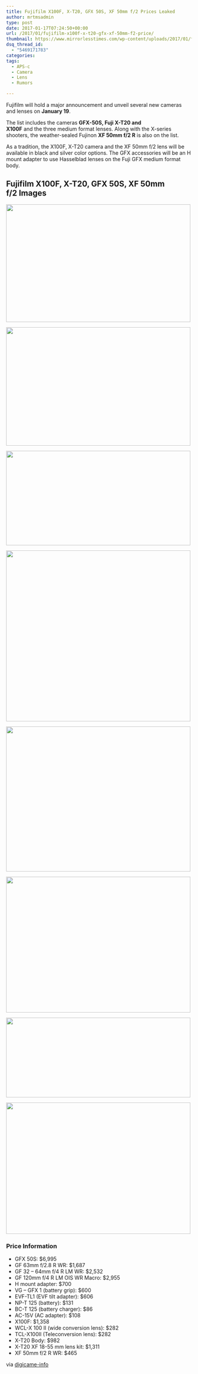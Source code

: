 ```yaml
---
title: Fujifilm X100F, X-T20, GFX 50S, XF 50mm f/2 Prices Leaked
author: mrtmsadmin
type: post
date: 2017-01-17T07:24:50+00:00
url: /2017/01/fujifilm-x100f-x-t20-gfx-xf-50mm-f2-price/
thumbnail: https://www.mirrorlesstimes.com/wp-content/uploads/2017/01/fuji_x100f_005.jpg
dsq_thread_id:
  - "5469171783"
categories:
tags:
  - APS-c
  - Camera
  - Lens
  - Rumors

---
```

Fujifilm will hold a major announcement and unveil several new cameras and lenses on **January 19**.

The list includes the cameras **GFX-50S, Fuji X-T20 and X100F** and the three medium format lenses. Along with the X-series shooters, the weather-sealed Fujinon **XF 50mm f/2 R** is also on the list.

As a tradition, the X100F, X-T20 camera and the XF 50mm f/2 lens will be available in black and silver color options. The GFX accessories will be an H mount adapter to use Hasselblad lenses on the Fuji GFX medium format body.<!--more-->

## Fujifilm X100F, X-T20, GFX 50S, XF 50mm f/2 Images

[<img class="aligncenter size-full wp-image-912" src="https://i0.wp.com/www.mirrorlesstimes.com/wp-content/uploads/2017/01/fuji_x100f_001.jpg?resize=500%2C319&#038;ssl=1" alt="" width="500" height="319" srcset="https://i0.wp.com/www.mirrorlesstimes.com/wp-content/uploads/2017/01/fuji_x100f_001.jpg?w=500&ssl=1 500w, https://i0.wp.com/www.mirrorlesstimes.com/wp-content/uploads/2017/01/fuji_x100f_001.jpg?resize=300%2C191&ssl=1 300w" sizes="(max-width: 500px) 100vw, 500px" data-recalc-dims="1" />][1]

[<img class="aligncenter size-full wp-image-906" src="https://i2.wp.com/www.mirrorlesstimes.com/wp-content/uploads/2017/01/fuji_x100f_003.jpg?resize=500%2C321&#038;ssl=1" alt="" width="500" height="321" srcset="https://i2.wp.com/www.mirrorlesstimes.com/wp-content/uploads/2017/01/fuji_x100f_003.jpg?w=500&ssl=1 500w, https://i2.wp.com/www.mirrorlesstimes.com/wp-content/uploads/2017/01/fuji_x100f_003.jpg?resize=300%2C193&ssl=1 300w" sizes="(max-width: 500px) 100vw, 500px" data-recalc-dims="1" />][2]

[<img class="aligncenter size-full wp-image-907" src="https://i0.wp.com/www.mirrorlesstimes.com/wp-content/uploads/2017/01/fuji_x100f_002.jpg?resize=500%2C256&#038;ssl=1" alt="" width="500" height="256" srcset="https://i0.wp.com/www.mirrorlesstimes.com/wp-content/uploads/2017/01/fuji_x100f_002.jpg?w=500&ssl=1 500w, https://i0.wp.com/www.mirrorlesstimes.com/wp-content/uploads/2017/01/fuji_x100f_002.jpg?resize=300%2C154&ssl=1 300w" sizes="(max-width: 500px) 100vw, 500px" data-recalc-dims="1" />][3]

[<img class="aligncenter size-full wp-image-908" src="https://i0.wp.com/www.mirrorlesstimes.com/wp-content/uploads/2017/01/fuji_x-T20_004.jpg?resize=500%2C463&#038;ssl=1" alt="" width="500" height="463" srcset="https://i0.wp.com/www.mirrorlesstimes.com/wp-content/uploads/2017/01/fuji_x-T20_004.jpg?w=500&ssl=1 500w, https://i0.wp.com/www.mirrorlesstimes.com/wp-content/uploads/2017/01/fuji_x-T20_004.jpg?resize=300%2C278&ssl=1 300w" sizes="(max-width: 500px) 100vw, 500px" data-recalc-dims="1" />][4]

[<img class="aligncenter size-full wp-image-909" src="https://i2.wp.com/www.mirrorlesstimes.com/wp-content/uploads/2017/01/fuji_x-T20_005.jpg?resize=500%2C393&#038;ssl=1" alt="" width="500" height="393" srcset="https://i2.wp.com/www.mirrorlesstimes.com/wp-content/uploads/2017/01/fuji_x-T20_005.jpg?w=500&ssl=1 500w, https://i2.wp.com/www.mirrorlesstimes.com/wp-content/uploads/2017/01/fuji_x-T20_005.jpg?resize=300%2C236&ssl=1 300w" sizes="(max-width: 500px) 100vw, 500px" data-recalc-dims="1" />][5]

[<img class="aligncenter size-full wp-image-910" src="https://i0.wp.com/www.mirrorlesstimes.com/wp-content/uploads/2017/01/fuji_x-T20_003.jpg?resize=500%2C368&#038;ssl=1" alt="" width="500" height="368" srcset="https://i0.wp.com/www.mirrorlesstimes.com/wp-content/uploads/2017/01/fuji_x-T20_003.jpg?w=500&ssl=1 500w, https://i0.wp.com/www.mirrorlesstimes.com/wp-content/uploads/2017/01/fuji_x-T20_003.jpg?resize=300%2C221&ssl=1 300w" sizes="(max-width: 500px) 100vw, 500px" data-recalc-dims="1" />][6]

[<img class="aligncenter size-full wp-image-911" src="https://i1.wp.com/www.mirrorlesstimes.com/wp-content/uploads/2017/01/fuji_x-T20_002.jpg?resize=500%2C216&#038;ssl=1" alt="" width="500" height="216" srcset="https://i1.wp.com/www.mirrorlesstimes.com/wp-content/uploads/2017/01/fuji_x-T20_002.jpg?w=500&ssl=1 500w, https://i1.wp.com/www.mirrorlesstimes.com/wp-content/uploads/2017/01/fuji_x-T20_002.jpg?resize=300%2C130&ssl=1 300w" sizes="(max-width: 500px) 100vw, 500px" data-recalc-dims="1" />][7]

[<img class="aligncenter size-full wp-image-913" src="https://i2.wp.com/www.mirrorlesstimes.com/wp-content/uploads/2017/01/fuji_x-T20_001.jpg?resize=500%2C356&#038;ssl=1" alt="" width="500" height="356" srcset="https://i2.wp.com/www.mirrorlesstimes.com/wp-content/uploads/2017/01/fuji_x-T20_001.jpg?w=500&ssl=1 500w, https://i2.wp.com/www.mirrorlesstimes.com/wp-content/uploads/2017/01/fuji_x-T20_001.jpg?resize=300%2C214&ssl=1 300w" sizes="(max-width: 500px) 100vw, 500px" data-recalc-dims="1" />][8]

### Price Information

  * GFX 50S: $6,995
  * GF 63mm f/2.8 R WR: $1,687
  * GF 32 &#8211; 64mm f/4 R LM WR: $2,532
  * GF 120mm f/4 R LM OIS WR Macro: $2,955
  * H mount adapter: $700
  * VG &#8211; GFX 1 (battery grip): $600
  * EVF-TL1 (EVF tilt adapter): $606
  * NP-T 125 (battery): $131
  * BC-T 125 (battery charger): $86
  * AC-15V (AC adapter): $108
  * X100F: $1,358
  * WCL-X 100 II (wide conversion lens): $282
  * TCL-X100II (Teleconversion lens): $282
  * X-T20 Body: $982
  * X-T20 XF 18-55 mm lens kit: $1,311
  * XF 50mm f/2 R WR: $465

via <a href="http://digicame-info.com/2017/01/x-t20-1.html" target="_blank" rel="nofollow">digicame-info</a>

 [1]: https://i0.wp.com/www.mirrorlesstimes.com/wp-content/uploads/2017/01/fuji_x100f_001.jpg?ssl=1
 [2]: https://i2.wp.com/www.mirrorlesstimes.com/wp-content/uploads/2017/01/fuji_x100f_003.jpg?ssl=1
 [3]: https://i0.wp.com/www.mirrorlesstimes.com/wp-content/uploads/2017/01/fuji_x100f_002.jpg?ssl=1
 [4]: https://i0.wp.com/www.mirrorlesstimes.com/wp-content/uploads/2017/01/fuji_x-T20_004.jpg?ssl=1
 [5]: https://i2.wp.com/www.mirrorlesstimes.com/wp-content/uploads/2017/01/fuji_x-T20_005.jpg?ssl=1
 [6]: https://i0.wp.com/www.mirrorlesstimes.com/wp-content/uploads/2017/01/fuji_x-T20_003.jpg?ssl=1
 [7]: https://i1.wp.com/www.mirrorlesstimes.com/wp-content/uploads/2017/01/fuji_x-T20_002.jpg?ssl=1
 [8]: https://i2.wp.com/www.mirrorlesstimes.com/wp-content/uploads/2017/01/fuji_x-T20_001.jpg?ssl=1